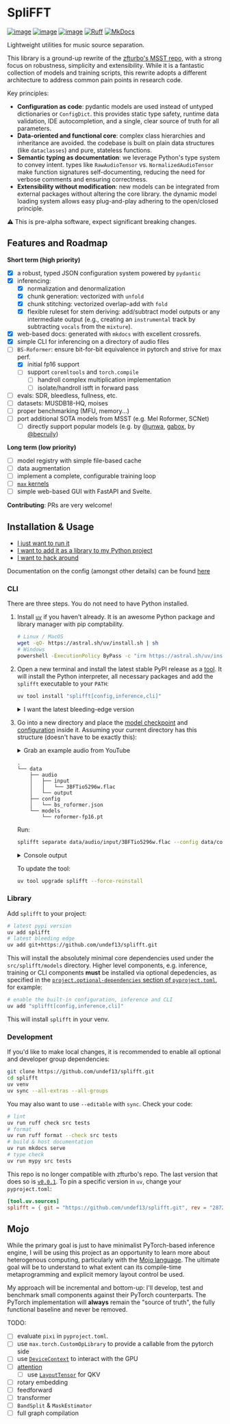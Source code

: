 # SpliFFT

[![image](https://img.shields.io/pypi/v/splifft)](https://pypi.python.org/pypi/splifft)
[![image](https://img.shields.io/pypi/l/splifft)](https://pypi.python.org/pypi/splifft)
[![image](https://img.shields.io/pypi/pyversions/splifft)](https://pypi.python.org/pypi/splifft)
[![Ruff](https://img.shields.io/endpoint?url=https://raw.githubusercontent.com/astral-sh/ruff/main/assets/badge/v2.json)](https://github.com/astral-sh/ruff)
[![MkDocs](https://shields.io/badge/MkDocs-documentation-informational)](https://undef13.github.io/splifft/)

Lightweight utilities for music source separation.

This library is a ground-up rewrite of the [zfturbo's MSST repo](https://github.com/ZFTurbo/Music-Source-Separation-Training), with a strong focus on robustness, simplicity and extensibility. While it is a fantastic collection of models and training scripts, this rewrite adopts a different architecture to address common pain points in research code.

Key principles:

- **Configuration as code**: pydantic models are used instead of untyped dictionaries or `ConfigDict`. this provides static type safety, runtime data validation, IDE autocompletion, and a single, clear source of truth for all parameters.
- **Data-oriented and functional core**: complex class hierarchies and inheritance are avoided. the codebase is built on plain data structures (like `dataclasses`) and pure, stateless functions.
- **Semantic typing as documentation**: we leverage Python's type system to convey intent. types like `RawAudioTensor` vs. `NormalizedAudioTensor` make function signatures self-documenting, reducing the need for verbose comments and ensuring correctness.
- **Extensibility without modification**: new models can be integrated from external packages without altering the core library. the dynamic model loading system allows easy plug-and-play adhering to the open/closed principle.

⚠️ This is pre-alpha software, expect significant breaking changes.

## Features and Roadmap

**Short term (high priority)**

- [x] a robust, typed JSON configuration system powered by `pydantic`
- [x] inferencing:
    - [x] normalization and denormalization
    - [x] chunk generation: vectorized with `unfold`
    - [x] chunk stitching: vectorized overlap-add with `fold`
    - [x] flexible ruleset for stem deriving: add/subtract model outputs or any intermediate output (e.g., creating an `instrumental` track by subtracting `vocals` from the `mixture`).
- [x] web-based docs: generated with `mkdocs` with excellent crossrefs.
- [x] simple CLI for inferencing on a directory of audio files
- [ ] `BS-Roformer`: ensure bit-for-bit equivalence in pytorch and strive for max perf.
  - [x] initial fp16 support
  - [ ] support `coremltools` and `torch.compile`
    - [ ] handroll complex multiplication implementation
    - [ ] isolate/handroll istft in forward pass
- [ ] evals: SDR, bleedless, fullness, etc.
- [ ] datasets: MUSDB18-HQ, moises
- [ ] proper benchmarking (MFU, memory...)
- [ ] port additional SOTA models from MSST (e.g. Mel Roformer, SCNet)
  - [ ] directly support popular models (e.g. by [@unwa](https://huggingface.co/pcunwa), [gabox](https://huggingface.co/GaboxR67), by [@becruily](https://huggingface.co/becruily))

**Long term (low priority)**

- [ ] model registry with simple file-based cache
- [ ] data augmentation
- [ ] implement a complete, configurable training loop
- [ ] [`max` kernels](#mojo)
- [ ] simple web-based GUI with FastAPI and Svelte.

**Contributing**: PRs are very welcome!

## Installation & Usage

- [I just want to run it](#cli)
- [I want to add it as a library to my Python project](#library)
- [I want to hack around](#development)

Documentation on the config (amongst other details) can be found [here](https://undef13.github.io/splifft/config/)

### CLI

There are three steps. You do not need to have Python installed.

1. Install [`uv`](https://docs.astral.sh/uv/getting-started/installation/) if you haven't already. It is an awesome Python package and library manager with pip comptability.
    ```sh
    # Linux / MacOS
    wget -qO- https://astral.sh/uv/install.sh | sh
    # Windows
    powershell -ExecutionPolicy ByPass -c "irm https://astral.sh/uv/install.ps1 | iex"
    ```

2. Open a new terminal and install the latest stable PyPI release as a [tool](https://docs.astral.sh/uv/concepts/tools/). It will install the Python interpreter, all necessary packages and add the `splifft` executable to your `PATH`:
    ```sh
    uv tool install "splifft[config,inference,cli]"
    ```
    <details>
      <summary>I want the latest bleeding-edge version</summary>

    This directly pulls from the `main` branch, which may be unstable:
    ```sh
    uv tool install "git+https://github.com/undef13/splifft.git[config,inference,cli]"
    ```
    </details>

3. Go into a new directory and place the [model checkpoint](https://github.com/undef13/splifft/releases/download/v0.0.1/roformer-fp16.pt) and [configuration](https://raw.githubusercontent.com/undef13/splifft/refs/heads/main/data/config/bs_roformer.json) inside it. Assuming your current directory has this structure (doesn't have to be exactly this):

    <details>
      <summary>Grab an example audio from YouTube</summary>

    ```sh
    uv tool install yt-dlp
    yt-dlp -f bestaudio -o data/audio/input/3BFTio5296w.flac 3BFTio5296w
    ```
    </details>

    ```
    .
    └── data
        ├── audio
        │   ├── input
        │   │   └── 3BFTio5296w.flac
        │   └── output
        ├── config
        │   └── bs_roformer.json
        └── models
            └── roformer-fp16.pt
    ```

    Run:
    ```sh
    splifft separate data/audio/input/3BFTio5296w.flac --config data/config/bs_roformer.json --checkpoint data/models/roformer-fp16.pt
    ```
    <details>
      <summary>Console output</summary>

    ```php
    [00:00:41] INFO     using device=device(type='cuda')                                                 __main__.py:117
               INFO     loading configuration from                                                       __main__.py:119
                        config_path=PosixPath('data/config/bs_roformer.json')                                           
               INFO     loading model metadata `BSRoformer` from module `splifft.models.bs_roformer`     __main__.py:122
    [00:00:42] INFO     loading weights from checkpoint_path=PosixPath('data/models/roformer-fp16.pt')   __main__.py:131
               INFO     processing audio file:                                                           __main__.py:138
                        mixture_path=PosixPath('data/audio/input/3BFTio5296w.flac')                                     
    [00:00:56] INFO     wrote stem `bass` to data/audio/output/3BFTio5296w/bass.flac                     __main__.py:168
               INFO     wrote stem `drums` to data/audio/output/3BFTio5296w/drums.flac                   __main__.py:168
               INFO     wrote stem `other` to data/audio/output/3BFTio5296w/other.flac                   __main__.py:168
    [00:00:57] INFO     wrote stem `vocals` to data/audio/output/3BFTio5296w/vocals.flac                 __main__.py:168
               INFO     wrote stem `guitar` to data/audio/output/3BFTio5296w/guitar.flac                 __main__.py:168
               INFO     wrote stem `piano` to data/audio/output/3BFTio5296w/piano.flac                   __main__.py:168
    [00:00:58] INFO     wrote stem `instrumental` to data/audio/output/3BFTio5296w/instrumental.flac     __main__.py:168
               INFO     wrote stem `drums_and_bass` to data/audio/output/3BFTio5296w/drums_and_bass.flac __main__.py:168
    ```
    </details>

    To update the tool:

    ```sh
    uv tool upgrade splifft --force-reinstall
    ```

### Library

Add `splifft` to your project:

```sh
# latest pypi version
uv add splifft
# latest bleeding edge
uv add git+https://github.com/undef13/splifft.git
```

This will install the absolutely minimal core dependencies used under the `src/splifft/models` directory. Higher level components, e.g. inference, training or CLI components **must** be installed via optional depedencies, as specified in the [`project.optional-dependencies` section of `pyproject.toml`](https://github.com/undef13/splifft/blob/main/pyproject.toml), for example:

```sh
# enable the built-in configuration, inference and CLI
uv add "splifft[config,inference,cli]"
```

This will install `splifft` in your venv.

### Development

If you'd like to make local changes, it is recommended to enable all optional and developer group dependencies:

```sh
git clone https://github.com/undef13/splifft.git
cd splifft
uv venv
uv sync --all-extras --all-groups
```

You may also want to use `--editable` with `sync`. Check your code:

```sh
# lint
uv run ruff check src tests
# format
uv run ruff format --check src tests
# build & host documentation
uv run mkdocs serve
# type check
uv run mypy src tests
```

This repo is no longer compatible with zfturbo's repo. The last version that does so is [`v0.0.1`](https://github.com/undef13/splifft/tree/v0.0.1). To pin a specific version in `uv`, change your `pyproject.toml`:

```toml
[tool.uv.sources]
splifft = { git = "https://github.com/undef13/splifft.git", rev = "287235e520f3bb927b58f9f53749fe3ccc248fac" }
```

## Mojo

While the primary goal is just to have minimalist PyTorch-based inference engine, I will be using this project as an opportunity to learn more about heterogenous computing, particularly with the [Mojo language](https://docs.modular.com/mojo/why-mojo/). The ultimate goal will be to understand to what extent can its compile-time metaprogramming and explicit memory layout control be used.

My approach will be incremental and bottom-up: I'll develop, test and benchmark small components against their PyTorch counterparts. The PyTorch implementation will **always** remain the "source of truth", the fully functional baseline and never be removed.

TODO:

- [ ] evaluate `pixi` in `pyproject.toml`.
- [ ] use `max.torch.CustomOpLibrary` to provide a callable from the pytorch side
- [ ] use [`DeviceContext`](https://github.com/modular/modular/blob/main/mojo/stdlib/stdlib/gpu/host/device_context.mojo) to interact with the GPU
- [ ] [attention](https://github.com/modular/modular/blob/main/examples/custom_ops/kernels/fused_attention.mojo)
  - [ ] use [`LayoutTensor`](https://github.com/modular/modular/blob/main/max/kernels/src/layout/layout_tensor.mojo) for QKV
- [ ] rotary embedding
- [ ] feedforward
- [ ] transformer
- [ ] `BandSplit` & `MaskEstimator`
- [ ] full graph compilation
